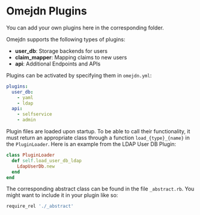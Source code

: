# Omejdn Plugins

You can add your own plugins here in the corresponding folder.

Omejdn supports the following types of plugins:

* **user_db**: Storage backends for users
* **claim_mapper**: Mapping claims to new users
* **api**: Additional Endpoints and APIs

Plugins can be activated by specifying them in `omejdn.yml`:

```yaml
plugins:
  user_db:
    - yaml
    - ldap
  api:
    - selfservice
    - admin
```

Plugin files are loaded upon startup. To be able to call their functionality,
it must return an appropriate class through a function `load_{type}_{name}` in the `PluginLoader`.
Here is an example from the LDAP User DB Plugin:

```ruby
class PluginLoader
  def self.load_user_db_ldap
    LdapUserDb.new
  end
end
```

The corresponding abstract class can be found in the file `_abstract.rb`.
You might want to include it in your plugin like so:

```ruby
require_rel './_abstract'
```
